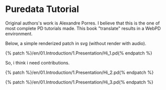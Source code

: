# Puredata Tutorial 

Original authors's work is Alexandre Porres. I believe that this is the one of most complete PD tutorials made. This book "translate" results in a WebPD environment.

Below, a simple renderized patch in svg (without render with audio).

{% patch %}/en/01.Introduction/1.Presentation/Hi_1.pd{% endpatch %}

So, i think i need contributions.

{% patch %}/en/01.Introduction/1.Presentation/Hi_2.pd{% endpatch %}

{% patch %}/en/01.Introduction/1.Presentation/Hi_3.pd{% endpatch %}